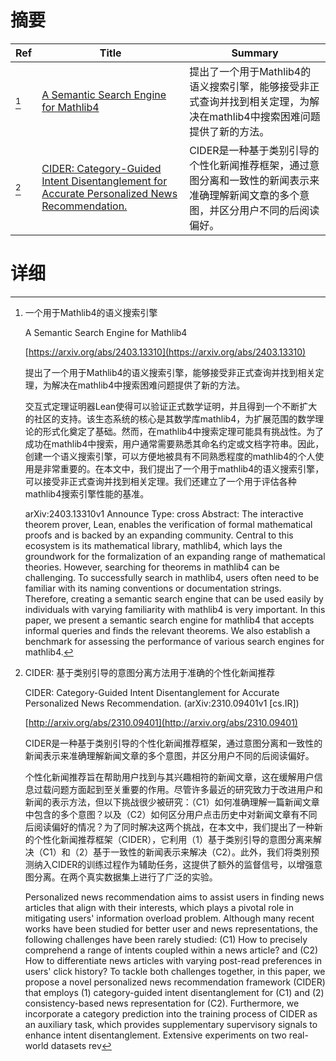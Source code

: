 # 摘要

| Ref | Title | Summary |
| --- | --- | --- |
| [^1] | [A Semantic Search Engine for Mathlib4](https://arxiv.org/abs/2403.13310) | 提出了一个用于Mathlib4的语义搜索引擎，能够接受非正式查询并找到相关定理，为解决在mathlib4中搜索困难问题提供了新的方法。 |
| [^2] | [CIDER: Category-Guided Intent Disentanglement for Accurate Personalized News Recommendation.](http://arxiv.org/abs/2310.09401) | CIDER是一种基于类别引导的个性化新闻推荐框架，通过意图分离和一致性的新闻表示来准确理解新闻文章的多个意图，并区分用户不同的后阅读偏好。 |

# 详细

[^1]: 一个用于Mathlib4的语义搜索引擎

    A Semantic Search Engine for Mathlib4

    [https://arxiv.org/abs/2403.13310](https://arxiv.org/abs/2403.13310)

    提出了一个用于Mathlib4的语义搜索引擎，能够接受非正式查询并找到相关定理，为解决在mathlib4中搜索困难问题提供了新的方法。

    

    交互式定理证明器Lean使得可以验证正式数学证明，并且得到一个不断扩大的社区的支持。该生态系统的核心是其数学库mathlib4，为扩展范围的数学理论的形式化奠定了基础。然而，在mathlib4中搜索定理可能具有挑战性。为了成功在mathlib4中搜索，用户通常需要熟悉其命名约定或文档字符串。因此，创建一个语义搜索引擎，可以方便地被具有不同熟悉程度的mathlib4的个人使用是非常重要的。在本文中，我们提出了一个用于mathlib4的语义搜索引擎，可以接受非正式查询并找到相关定理。我们还建立了一个用于评估各种mathlib4搜索引擎性能的基准。

    arXiv:2403.13310v1 Announce Type: cross  Abstract: The interactive theorem prover, Lean, enables the verification of formal mathematical proofs and is backed by an expanding community. Central to this ecosystem is its mathematical library, mathlib4, which lays the groundwork for the formalization of an expanding range of mathematical theories. However, searching for theorems in mathlib4 can be challenging. To successfully search in mathlib4, users often need to be familiar with its naming conventions or documentation strings. Therefore, creating a semantic search engine that can be used easily by individuals with varying familiarity with mathlib4 is very important. In this paper, we present a semantic search engine for mathlib4 that accepts informal queries and finds the relevant theorems. We also establish a benchmark for assessing the performance of various search engines for mathlib4.
    
[^2]: CIDER: 基于类别引导的意图分离方法用于准确的个性化新闻推荐

    CIDER: Category-Guided Intent Disentanglement for Accurate Personalized News Recommendation. (arXiv:2310.09401v1 [cs.IR])

    [http://arxiv.org/abs/2310.09401](http://arxiv.org/abs/2310.09401)

    CIDER是一种基于类别引导的个性化新闻推荐框架，通过意图分离和一致性的新闻表示来准确理解新闻文章的多个意图，并区分用户不同的后阅读偏好。

    

    个性化新闻推荐旨在帮助用户找到与其兴趣相符的新闻文章，这在缓解用户信息过载问题方面起到至关重要的作用。尽管许多最近的研究致力于改进用户和新闻的表示方法，但以下挑战很少被研究：（C1）如何准确理解一篇新闻文章中包含的多个意图？以及（C2）如何区分用户点击历史中对新闻文章有不同后阅读偏好的情况？为了同时解决这两个挑战，在本文中，我们提出了一种新的个性化新闻推荐框架（CIDER），它利用（1）基于类别引导的意图分离来解决（C1）和（2）基于一致性的新闻表示来解决（C2）。此外，我们将类别预测纳入CIDER的训练过程作为辅助任务，这提供了额外的监督信号，以增强意图分离。在两个真实数据集上进行了广泛的实验。

    Personalized news recommendation aims to assist users in finding news articles that align with their interests, which plays a pivotal role in mitigating users' information overload problem. Although many recent works have been studied for better user and news representations, the following challenges have been rarely studied: (C1) How to precisely comprehend a range of intents coupled within a news article? and (C2) How to differentiate news articles with varying post-read preferences in users' click history? To tackle both challenges together, in this paper, we propose a novel personalized news recommendation framework (CIDER) that employs (1) category-guided intent disentanglement for (C1) and (2) consistency-based news representation for (C2). Furthermore, we incorporate a category prediction into the training process of CIDER as an auxiliary task, which provides supplementary supervisory signals to enhance intent disentanglement. Extensive experiments on two real-world datasets rev
    

